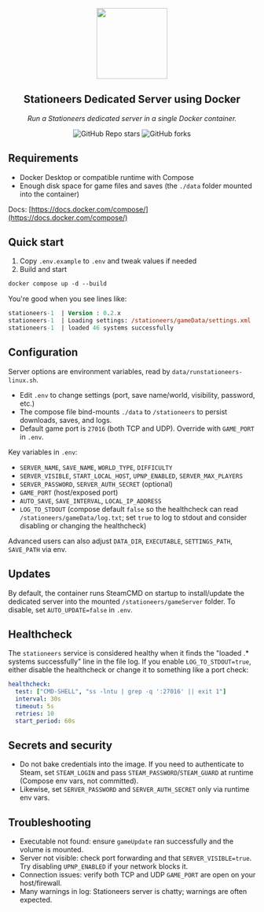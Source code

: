 <div align="center">

<img src="https://img.itch.zone/aW1nLzk0NDUyMzAucG5n/original/%2Fo3Jmj.png" align="center" width="144px" height="144px"/>

## Stationeers Dedicated Server using Docker

_Run a Stationeers dedicated server in a single Docker container._

</div>

<div align="center">

![GitHub Repo stars](https://img.shields.io/github/stars/1Solon/stationeers-dedicated-server-docker?style=for-the-badge)
![GitHub forks](https://img.shields.io/github/forks/1Solon/stationeers-dedicated-server-docker?style=for-the-badge)

</div>

## Requirements

- Docker Desktop or compatible runtime with Compose
- Enough disk space for game files and saves (the `./data` folder mounted into the container)

Docs: [https://docs.docker.com/compose/](https://docs.docker.com/compose/)

## Quick start

1. Copy `.env.example` to `.env` and tweak values if needed
2. Build and start

```ps
docker compose up -d --build
```

You're good when you see lines like:

```ps
stationeers-1  | Version : 0.2.x
stationeers-1  | Loading settings: /stationeers/gameData/settings.xml
stationeers-1  | loaded 46 systems successfully
```

## Configuration

Server options are environment variables, read by `data/runstationeers-linux.sh`.

- Edit `.env` to change settings (port, save name/world, visibility, password, etc.)
- The compose file bind-mounts `./data` to `/stationeers` to persist downloads, saves, and logs.
- Default game port is `27016` (both TCP and UDP). Override with `GAME_PORT` in `.env`.

Key variables in `.env`:

- `SERVER_NAME`, `SAVE_NAME`, `WORLD_TYPE`, `DIFFICULTY`
- `SERVER_VISIBLE`, `START_LOCAL_HOST`, `UPNP_ENABLED`, `SERVER_MAX_PLAYERS`
- `SERVER_PASSWORD`, `SERVER_AUTH_SECRET` (optional)
- `GAME_PORT` (host/exposed port)
- `AUTO_SAVE`, `SAVE_INTERVAL`, `LOCAL_IP_ADDRESS`
- `LOG_TO_STDOUT` (compose default `false` so the healthcheck can read `/stationeers/gameData/log.txt`; set `true` to log to stdout and consider disabling or changing the healthcheck)

Advanced users can also adjust `DATA_DIR`, `EXECUTABLE`, `SETTINGS_PATH`, `SAVE_PATH` via env.

## Updates

By default, the container runs SteamCMD on startup to install/update the dedicated server into the mounted `/stationeers/gameServer` folder. To disable, set `AUTO_UPDATE=false` in `.env`.

## Healthcheck

The `stationeers` service is considered healthy when it finds the "loaded .* systems successfully" line in the file log. If you enable `LOG_TO_STDOUT=true`, either disable the healthcheck or change it to something like a port check:

```yaml
healthcheck:
  test: ["CMD-SHELL", "ss -lntu | grep -q ':27016' || exit 1"]
  interval: 30s
  timeout: 5s
  retries: 10
  start_period: 60s
```

## Secrets and security

- Do not bake credentials into the image. If you need to authenticate to Steam, set `STEAM_LOGIN` and pass `STEAM_PASSWORD`/`STEAM_GUARD` at runtime (Compose env vars, not committed).
- Likewise, set `SERVER_PASSWORD` and `SERVER_AUTH_SECRET` only via runtime env vars.

## Troubleshooting

- Executable not found: ensure `gameUpdate` ran successfully and the volume is mounted.
- Server not visible: check port forwarding and that `SERVER_VISIBLE=true`. Try disabling `UPNP_ENABLED` if your network blocks it.
- Connection issues: verify both TCP and UDP `GAME_PORT` are open on your host/firewall.
- Many warnings in log: Stationeers server is chatty; warnings are often expected.